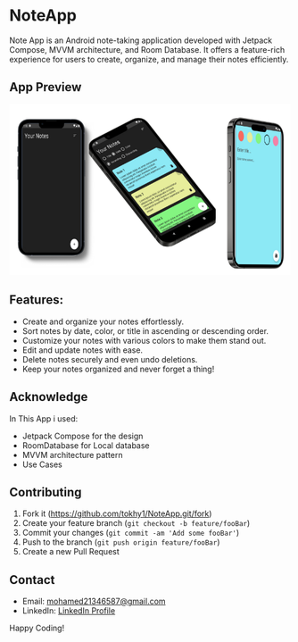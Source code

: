 # NoteApp
Note App is an Android note-taking application developed with Jetpack Compose, MVVM architecture, and Room Database. 
It offers a feature-rich experience for users to create, organize, and manage their notes efficiently.



## App Preview

![App UI](screenshots/design.png)




## Features:
- Create and organize your notes effortlessly.
- Sort notes by date, color, or title in ascending or descending order.
- Customize your notes with various colors to make them stand out.
- Edit and update notes with ease.
- Delete notes securely and even undo deletions.
- Keep your notes organized and never forget a thing!




## Acknowledge

In This App i used:
- Jetpack Compose for the design
- RoomDatabase for Local database 
- MVVM architecture pattern
- Use Cases




## Contributing

1. Fork it (<https://github.com/tokhy1/NoteApp.git/fork>)
2. Create your feature branch (`git checkout -b feature/fooBar`)
3. Commit your changes (`git commit -am 'Add some fooBar'`)
4. Push to the branch (`git push origin feature/fooBar`)
5. Create a new Pull Request




## Contact 
- Email: <mohamed21346587@gmail.com>
- LinkedIn: [LinkedIn Profile](https://www.linkedin.com/in/mohamed-ashraf-abd-elmoneam-409538246?lipi=urn%3Ali%3Apage%3Ad_flagship3_profile_view_base_contact_details%3BgLq%2BPh0QQX62Mwzt3ozQGQ%3D%3D)



Happy Coding!
